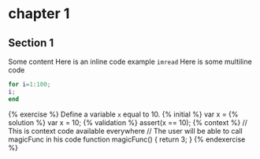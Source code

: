 # chapter 1

## Section 1

Some content
Here is an inline code example `imread`
Here is some multiline  code
```MATLAB
for i=1:100;
i;
end
```
{% exercise %}
Define a variable `x` equal to 10.
{% initial %}
var x =
{% solution %}
var x = 10;
{% validation %}
assert(x == 10);
{% context %}
// This is context code available everywhere
// The user will be able to call magicFunc in his code
function magicFunc() {
    return 3;
}
{% endexercise %}
